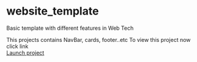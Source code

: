 # website_template
Basic template with different features in Web Tech

This projects contains NavBar, cards, footer..etc
To view this project now click link
<br><a href="https://raktisingal.github.io/website_template">Launch project</a>
